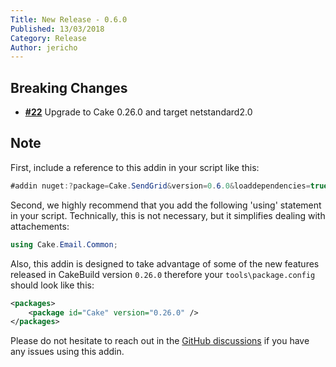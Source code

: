 ```yaml
---
Title: New Release - 0.6.0
Published: 13/03/2018
Category: Release
Author: jericho
---
```


## Breaking Changes

- [__#22__](https://github.com/cake-contrib/Cake.SendGrid/issues/22) Upgrade to Cake 0.26.0 and target netstandard2.0


## Note

First, include a reference to this addin in your script like this:
```csharp
#addin nuget:?package=Cake.SendGrid&version=0.6.0&loaddependencies=true
```

Second, we highly recommend that you add the following 'using' statement in your script. Technically, this is not necessary, but it simplifies dealing with attachements: 
```csharp
using Cake.Email.Common;
```

Also, this addin is designed to take advantage of some of the new features released in CakeBuild version `0.26.0` therefore your `tools\package.config` should look like this:
```xml
<packages>
    <package id="Cake" version="0.26.0" />
</packages>
```

Please do not hesitate to reach out in the [GitHub discussions](https://github.com/cake-build/cake/discussions/categories/extension-q-a) if you have any issues using this addin.
